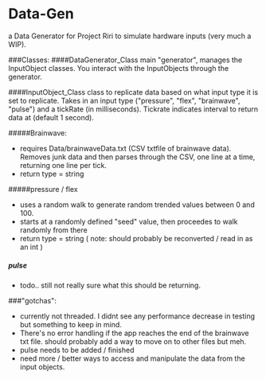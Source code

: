 Data-Gen
==============
a Data Generator for Project Riri to simulate hardware inputs (very much a WIP).


###Classes:
####DataGenerator_Class
main "generator", manages the InputObject classes. You interact with the InputObjects through the generator. 



####InputObject_Class
class to replicate data based on what input type it is set to replicate. Takes in an input type ("pressure", "flex", "brainwave", "pulse")
and a tickRate (in milliseconds). Tickrate indicates interval to return data at (default 1 second). 



#####Brainwave:
 * requires Data/brainwaveData.txt (CSV txtfile of brainwave data). Removes junk data and then parses through the CSV, one line at a time, returning one line per tick.
 * return type = string

#####pressure / flex
 * uses a random walk to generate random trended values between 0 and 100.
 * starts at a randomly defined "seed" value, then proceedes to walk randomly from there
 * return type = string ( note: should probably be reconverted / read in as an int )

##### pulse
 * todo.. still not really sure what this should be returning.
 

###"gotchas":

 * currently not threaded. I didnt see any performance decrease in testing but something to keep in mind.
 * There's no error handling if the app reaches the end of the brainwave txt file. should probably add a way to move on to other files but meh.
 * pulse needs to be added / finished
 * need more / better ways to access and manipulate the data from the input objects.
